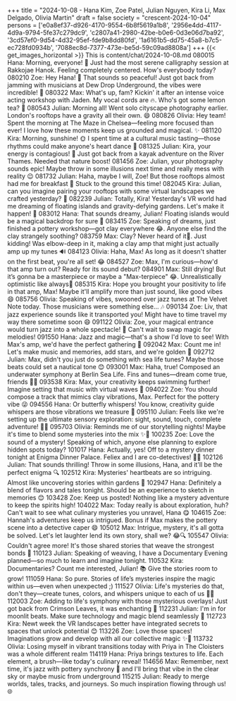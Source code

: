+++
title = "2024-10-08 - Hana Kim, Zoe Patel, Julian Nguyen, Kira Li, Max Delgado, Olivia Martin"
draft = false
society = "crescent-2024-10-04"
persons = ['e0a8ef37-d926-4170-9554-6b8f5619a1b8', '2956e4dd-4117-4d9a-9794-5fe37c279dc9', 'c2807a41-2980-42be-b0e6-0d3e06d7ba92', '3cd57ef0-9d54-4d32-95ef-fde9b8dd80fd', '1a6161b5-dd75-45a8-b7c5-ec728fd0934b', '7088ec8d-7377-473e-be5d-59c09ad8808a']
+++
{{< get_images_horizontal >}}
This is content/chat/2024-10-08.md
080015 Hana: Morning, everyone! 🌄 Just had the most serene calligraphy session at Rakkojae Hanok. Feeling completely centered. How's everybody today?
080210 Zoe: Hey Hana! 🌟 That sounds so peaceful! Just got back from jamming with musicians at Dew Drop Underground, the vibes were incredible! 🎸
080322 Max: What's up, fam? Kickin' it after an intense voice acting workshop with Jaden. My vocal cords are 🔥. Who's got some lemon tea? 🍋
080543 Julian: Morning all! Went solo cityscape photography earlier. London's rooftops have a gravity all their own. 😄
080826 Olivia: Hey team! Spent the morning at The Maze in Chelsea—feeling more focused than ever! I love how these moments keep us grounded and magical. ✨
081120 Kira: Morning, sunshine! 🌞 I spent time at a cultural music tasting—those rhythms could make anyone's heart dance 💃
081325 Julian: Kira, your energy is contagious! 🌿 Just got back from a kayak adventure on the River Thames. Needed that nature boost!
081456 Zoe: Julian, your photography sounds epic! Maybe throw in some illusions next time and really mess with reality 😉
081732 Julian: Haha, maybe I will, Zoe! But those rooftops almost had me for breakfast 🤣 Stuck to the ground this time!
082045 Kira: Julian, can you imagine pairing your rooftops with some virtual landscapes we crafted yesterday? 🌌 
082239 Julian: Totally, Kira! Yesterday's VR world had me dreaming of floating islands and gravity-defying gardens. Let's make it happen! 🌿
083012 Hana: That sounds dreamy, Julian! Floating islands would be a magical backdrop for sure 💫
083415 Zoe: Speaking of dreams, just finished a pottery workshop—got clay everywhere 😂. Anyone else find the clay strangely soothing?
083759 Max: Clay? Never heard of it🤔. Just kidding! Was elbow-deep in it, making a clay amp that might just actually amp up my tunes 🔊 
084123 Olivia: Haha, Max! As long as it doesn't shatter on the first beat, you're all set! 😂 
084527 Zoe: Max, I'm curious—how'd that amp turn out? Ready for its sound debut? 
084901 Max: Still drying! But it’s gonna be a masterpiece or maybe a "Max-terpiece" 😂. Unrealistically optimistic like always🎵
085315 Kira: Hope you brought your positivity to life in that amp, Max! Maybe it'll amplify more than just sound, like good vibes 😄
085756 Olivia: Speaking of vibes, swooned over jazz tunes at The Velvet Note today. Those musicians were something else... 🎶
090134 Zoe: Liv, that jazz experience sounds like it transported you! Might have to time travel my way there sometime soon 😄
091122 Olivia: Zoe, your magical entrance would turn jazz into a whole spectacle! 🌠 Can't wait to swap magic for melodies!
091550 Hana: Jazz and magic—that's a show I'd love to see! With Max's amp, we'd have the perfect gathering 🎷
092042 Max: Count me in! Let's make music and memories, add stars, and we're golden 🌟
092712 Julian: Max, didn't you just do something with sea life tunes? Maybe those beats could set a nautical tone 😊 
093001 Max: Haha, true! Composed an underwater symphony at Berlin Sea Life. Fins and tunes—dream come true, friends 🌊🎶
093538 Kira: Max, your creativity keeps swimming further! Imagine setting that music with virtual waves 🌊 
094022 Zoe: You should compose a track that mimics clay vibrations, Max. Perfect for the pottery vibe 😜
094556 Hana: Or butterfly whispers! You know, creativity guide whispers are those vibrations we treasure 🍃 
095110 Julian: Feels like we're setting up the ultimate sensory exploration: sight, sound, touch, complete adventure! 🎨🔎
095703 Olivia: Reminds me of our storytelling nights! Maybe it's time to blend some mysteries into the mix ✨🔮
100235 Zoe: Love the sound of a mystery! Speaking of which, anyone else planning to explore hidden spots today?
101017 Hana: Actually, yes! Off to a mystery dinner tonight at Enigma Dinner Palace. Feliex and I are co-detectives! 🕵️‍♀️
102126 Julian: That sounds thrilling! Throw in some illusions, Hana, and it'll be the perfect enigma 🔍
102512 Kira: Mysteries' heartbeats are so intriguing. Almost like uncovering stories within gardens 🌿 
102947 Hana: Definitely a blend of flavors and tales tonight. Should be an experience to sketch in memories 😊
103428 Zoe: Keep us posted! Nothing like a mystery adventure to keep the spirits high! 
104022 Max: Today really is about exploration, huh? Can't wait to see what culinary mysteries you unravel, Hana 😋
104615 Zoe: Hannah's adventures keep us intrigued. Bonus if Max makes the pottery scene into a detective caper 😄 
105012 Max: Intrigue, mystery, it's all gotta be solved. Let's let laughter lend its own story, shall we? 😂🔍
105547 Olivia: Couldn't agree more! It's those shared stories that weave the strongest bonds 💫
110123 Julian: Speaking of weaving, I have a Documentary Evening planned—so much to learn and imagine tonight. 
110532 Kira: Documentaries? Count me interested, Julian! 📚 Give the stories room to grow!
111059 Hana: So pure. Stories of life’s mysteries inspire the magic within us—even when unexpected ;) 
111527 Olivia: Life's mysteries do that, don't they—create tunes, colors, and whispers unique to each of us 🎨🎶
112003 Zoe: Adding to life's symphony with those mysterious overlays! Just got back from Crimson Leaves, it was enchanting 🍁
112231 Julian: I'm in for moonlit beats. Make sure technology and magic blend seamlessly 🌙
112723 Kira: Newt week the VR landscapes better have integrated secrets to spaces that unlock potential 😊
113226 Zoe: Love those spaces! Imaginations grow and develop with all our collective magic ✨💫
113732 Olivia: Losing myself in vibrant transitions today with Priya in The Cloisters was a whole different realm
114119 Hana: Priya brings textures to life. Each element, a brush—like today's culinary reveal! 
114656 Max: Remember, next time, it's jazz with pottery synchrony 🎺 and I'll bring that vibe in the clear sky or maybe music from underground 
115215 Julian: Ready to merge worlds, tales, tracks, and journeys. So much inspiration flowing through us! 🌐
